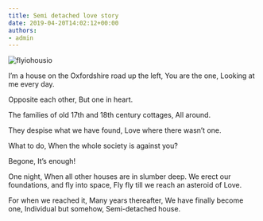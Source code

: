 ```yaml
---
title: Semi detached love story
date: 2019-04-20T14:02:12+00:00
authors:
- admin
---
```

![flyiohousio](posts/flyiohousio.jpg "")

I’m a house on the Oxfordshire road up the left,
You are the one,
Looking at me every day.

Opposite each other,
But one in heart.

The families of old 17th and 18th century cottages,
All around.

They despise what we have found,
Love where there wasn’t one.

What to do,
When the whole society is against you?

Begone,
It’s enough!

One night,
When all other houses are in slumber deep.
We erect our foundations, and fly into space,
Fly fly till we reach an asteroid of Love.

For when we reached it,
Many years thereafter,
We have finally become one,
Individual but somehow,
Semi-detached house.